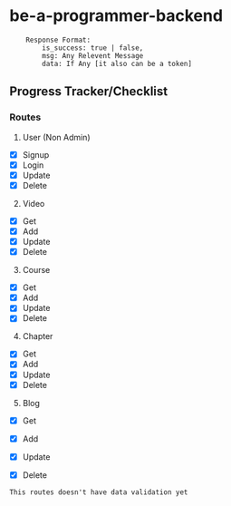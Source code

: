 # be-a-programmer-backend

```
	Response Format:
		is_success: true | false,
		msg: Any Relevent Message
		data: If Any [it also can be a token]
```

## Progress Tracker/Checklist

### Routes

1. User (Non Admin)

- [x] Signup
- [x] Login
- [x] Update
- [x] Delete

2. Video

- [x] Get
- [x] Add
- [x] Update
- [x] Delete

3. Course

- [x] Get
- [x] Add
- [x] Update
- [x] Delete

4. Chapter

- [x] Get
- [x] Add
- [x] Update
- [x] Delete

5. Blog

- [x] Get
- [x] Add
- [x] Update
- [x] Delete


```
This routes doesn't have data validation yet
```
